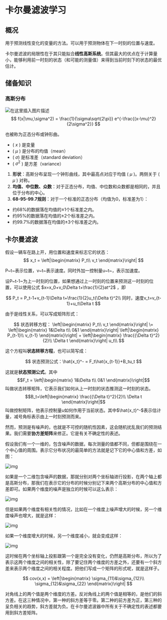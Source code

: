 # 卡尔曼滤波学习

## 概况

用于预测线性变化的变量的方法。可以用于预测物体在下一时刻的位置与速度。

卡尔曼滤波的局限性在于其只能拟合**线性高斯系统**。但其最大的优点在于计算量小，能够利用前一时刻的状态（和可能的测量值）来得到当前时刻下的状态的最优估计。

## 储备知识

### 高斯分布

![在这里插入图片描述](https://i-blog.csdnimg.cn/blog_migrate/2fab8c41ed947b9af9df0a6beed662c6.png)
$$
f(x|\mu,\sigma^2) = \frac{1}{\sigma\sqrt{2\pi}} e^{-\frac{(x-\mu)^2}{2\sigma^2}}
$$

也被称为正态分布或钟形曲。

- ( $x$ ) 是变量
- ( $\mu$ ) 是分布的均值（mean）
- ( $\sigma$) 是标准差（standard deviation）
- ( $\sigma^2$ ) 是方差（variance）

1. **形状**：高斯分布呈现一个钟形曲线，其中最高点对应于均值 ( $\mu$ )。两侧关于 ( $\mu$ ) 对称。
2. **均值、中位数、众数**：对于正态分布，均值、中位数和众数都是相同的，并且位于分布的中心。
3. **68-95-99.7规则**：对于一个标准的正态分布（均值为0，标准差为1）：

- 约68%的数据落在均值的±1个标准差之内。
- 约95%的数据落在均值的±2个标准差之内。
- 约99.7%的数据落在均值的±3个标准差之内。



## 卡尔曼滤波

假设一辆车在路上开，用位置和速度来标志它的状态：
$$
x_t = 
\left|\begin{matrix}      
P_t\\
v_t
\end{matrix}\right|
$$

P~t~表示位置，v~t~表示速度。同时外加一控制量u~t~，表示加速度。

设P~t-1~为上一时刻的位置，如果想通过上一时刻的位置来预测这一时刻的位置，可以使用公式
$x=x_0+v_0\Delta t+\frac{1}{2}at^2$
，即

$$
P_t = P_t-1+v_{t-1}\Delta t+\frac{1}{2}u_t{\Delta t}^2\\
同时，速度v_t=v_{t-1}+u_t\Delta t
$$

由于是线性关系，可以写成矩阵形式：



$$
状态转移方程：
\left|\begin{matrix}
P_t\\
v_t
\end{matrix}\right|
\=
\left|\begin{matrix}
1&\Delta t\\
0&1
\end{matrix}\right|
\left|\begin{matrix}
P_{t-1}\\
v_{t-1}
\end{matrix}\right|
+
\left|\begin{matrix}
\frac{{\Delta t}^2}{2}\\
\Delta t
\end{matrix}\right|
u_t\\
$$

这个方程叫**状态转移方程**，也可以简写成：

$$
状态预测公式：\hat{x_t}^- = F_t\hat{x_{t-1}}+B_tu_t
$$

这就是**状态预测公式**。其中
$$F_t = \left|\begin{matrix}
1&\Delta t\\
0&1
\end{matrix}\right|$$
叫做状态转移矩阵，它表示我们如何从上一时刻的状态推测这一时刻的状态。
$$B_t=\left|\begin{matrix}
\frac{{\Delta t}^2}{2}\\
\Delta t
\end{matrix}\right|$$
叫做控制矩阵，他表示控制量$u$如何作用于当前状态。其中$\hat{x_t}^-$表示估计量，减号角标表示由上一时刻预测而来。

然而，预测是有噪声的，也就是不可控的随机性因素，这会随机扰乱我们的预测结果。我们需要**协方差矩阵**来修正。它是有关不确定性的表述。

假设我们有一个一维的，包含噪声的数据，每次测量的值都不同，但都是围绕在一个中心值的周围。表示它分布状况的最简单的方法就是记下它的中心值和方差，如图：

![img](https://pic3.zhimg.com/80/v2-37e04458baf17d09c914981b5dbae140_1440w.webp)

如果是一个二维包含噪声的数据，那就分别对两个坐标轴进行投影，在两个轴上都是高斯分布，那我们在表示它的分布的时候分别记下来两个高斯分布的中心值和方差即可。如果两个维度的噪声是独立的时候可以这么表示：

![img](https://i-blog.csdnimg.cn/blog_migrate/1b8c9d5e06a6ec00b2649f7c67c4a46a.png)

但是如果两个维度有相关性的情况，比如在一个维度上噪声增大的时候，另一个维度噪声也增大，就是这样：

![img](https://i-blog.csdnimg.cn/blog_migrate/6c131720deeec115456bfe80a95691f5.png)

如果一个维度增大的时候，另一个维度减小，就会变成这样：

![img](https://i-blog.csdnimg.cn/blog_migrate/c44366db97d1ecd1ef2d5083bf14f80b.png)

这时候在两个坐标轴上投影跟第一个是完全没有变化，仍然是高斯分布，所以为了表示这两个维度之间的相关性，除了要记住两个维度的方差之外，还要有一个斜方差来表示两个维度之间的相关程度。把他们写成一个矩阵的形式呢，就是这样子。

$$
cov(x,x) = 
\left|\begin{matrix}
\sigma_{11}&\sigma_{12}\\
\sigma_{12}&\sigma_{22}
\end{matrix}\right|
$$


对角线上的两个值是两个维度的方差。反对角线上的两个值是相等的，是他们的斜方差。在这三种情况中，第一种的斜方差等于零。第二种的前方差为正，第三种的呈负相关的趋势，斜方差就为负。在卡尔曼滤波器中所有关于不确定性的表述都要用到斜方差矩阵。

 
